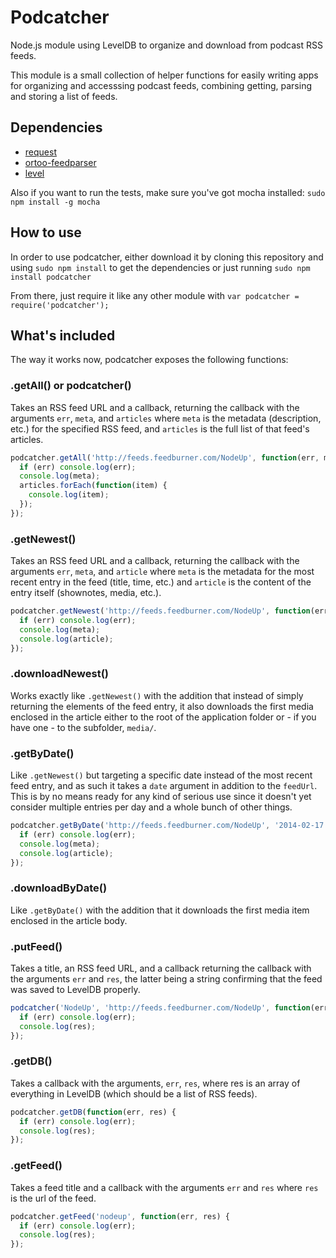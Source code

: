 # Podcatcher

Node.js module using LevelDB to organize and download from podcast RSS feeds.

This module is a small collection of helper functions for easily writing apps for organizing and accesssing podcast feeds, combining getting, parsing and storing a list of feeds.

## Dependencies

- [request](https://github.com/mikeal/request)
- [ortoo-feedparser](https://github.com/ortoo/node-feedparser)
- [level](https://github.com/level/level)

Also if you want to run the tests, make sure you've got mocha installed: `sudo npm install -g mocha`


## How to use

In order to use podcatcher, either download it by cloning this repository and using `sudo npm install` to get the dependencies or just running `sudo npm install podcatcher`

From there, just require it like any other module with `var podcatcher = require('podcatcher');`

## What's included

The way it works now, podcatcher exposes the following functions:

### .getAll() or podcatcher()

Takes an RSS feed URL and a callback, returning the callback with the arguments `err`, `meta`, and `articles` where `meta` is the metadata (description, etc.) for the specified RSS feed, and `articles` is the full list of that feed's articles.

```js
podcatcher.getAll('http://feeds.feedburner.com/NodeUp', function(err, meta, articles) {
  if (err) console.log(err);
  console.log(meta);
  articles.forEach(function(item) {
    console.log(item);
  });
});
```

### .getNewest()

Takes an RSS feed URL and a callback, returning the callback with the arguments `err`, `meta`, and `article` where `meta` is the metadata for the most recent entry in the feed (title, time, etc.) and `article` is the content of the entry itself (shownotes, media, etc.).

```js
podcatcher.getNewest('http://feeds.feedburner.com/NodeUp', function(err, meta, article) {
  if (err) console.log(err);
  console.log(meta);
  console.log(article);
});
```

### .downloadNewest()

Works exactly like `.getNewest()` with the addition that instead of simply returning the elements of the feed entry, it also downloads the first media enclosed in the article either to the root of the application folder or - if you have one - to the subfolder, `media/`.

### .getByDate()

Like `.getNewest()` but targeting a specific date instead of the most recent feed entry, and as such it takes a `date` argument in addition to the `feedUrl`. This is by no means ready for any kind of serious use since it doesn't yet consider multiple entries per day and a whole bunch of other things.

```js
podcatcher.getByDate('http://feeds.feedburner.com/NodeUp', '2014-02-17', function(err, meta, article) {
  if (err) console.log(err);
  console.log(meta);
  console.log(article);
});
```

### .downloadByDate()

Like `.getByDate()` with the addition that it downloads the first media item enclosed in the article body.

### .putFeed()

Takes a title, an RSS feed URL, and a callback returning the callback with the arguments `err` and `res`, the latter being a string confirming that the feed was saved to LevelDB properly.

```js
podcatcher('NodeUp', 'http://feeds.feedburner.com/NodeUp', function(err, res) {
  if (err) console.log(err);
  console.log(res);
});
```

### .getDB()

Takes a callback with the arguments, `err`, `res`, where res is an array of everything in LevelDB (which should be a list of RSS feeds).

```js
podcatcher.getDB(function(err, res) {
  if (err) console.log(err);
  console.log(res);
});
```

### .getFeed()

Takes a feed title and a callback with the arguments `err` and `res` where `res` is the url of the feed.

```js
podcatcher.getFeed('nodeup', function(err, res) {
  if (err) console.log(err);
  console.log(res);
});
```

